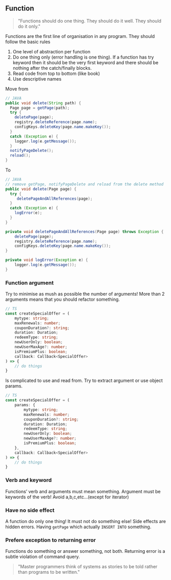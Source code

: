 ## Function
> "Functions should do one thing. They should do it well. They should do it only."

Functions are the first line of organisation in any program. They should follow the basic rules

1. One level of abstraction per function
1. Do one thing only (error handling is one thing). If a function has try keyword then it should be the very first keyword and there should be nothing after the catch/finally blocks.
1. Read code from top to bottom (like book)
1. Use descriptive names

Move from
```java
// JAVA
public void delete(String path) { 
  Page page = getPage(path);
  try {
    deletePage(page);
    registry.deleteReference(page.name); 
    configKeys.deleteKey(page.name.makeKey());
  }
  catch (Exception e) { 
    logger.log(e.getMessage());
  } 
  notifyPageDelete();
  reload();
}
```
To 
```java
// JAVA
// remove getPage, notifyPageDelete and reload from the delete method
public void delete(Page page) { 
  try {
     deletePageAndAllReferences(page);
  }
  catch (Exception e) { 
    logError(e);
  } 
}

private void deletePageAndAllReferences(Page page) throws Exception { 
    deletePage(page);
    registry.deleteReference(page.name); 
    configKeys.deleteKey(page.name.makeKey());
}

private void logError(Exception e) { 
    logger.log(e.getMessage());
}
```

### Function argument
Try to minimise as mush as possible the number of arguments! More than 2 arguments means that you should refactor something.
```ts
// TS
const createSpecialOffer = (
    mytype: string;
    maxRenewals: number;
    couponDuration?: string;
    duration: Duration;
    redeemType: string;
    newUserOnly: boolean;
    newUserMaxAge?: number;
    isPremiumPlus: boolean;
    callback: Callback<SpecialOffer>
) => {
    // do things
}
```
Is complicated to use and read from. Try to extract argument or use object params.
```ts
// TS
const createSpecialOffer = ( 
    params: {
        mytype: string;
        maxRenewals: number;
        couponDuration?: string;
        duration: Duration;
        redeemType: string;
        newUserOnly: boolean;
        newUserMaxAge?: number;
        isPremiumPlus: boolean;
    },
    callback: Callback<SpecialOffer>
) => {
    // do things
}
```

### Verb and keyword
Functions’ verb and arguments must mean something. Argument must be keywords of the verb! Avoid a,b,c,etc…(except for iterator) 

### Have no side effect
A function do only one thing! It must not do something else! Side effects are hidden errors. Having `getPage` which actually `INSERT INTO` something.

### Prefere exception to returning error
Functions do something or answer something, not both. Returning error is a subtle violation of command query.

> "Master programmers think of systems as stories to be told rather than programs to be written."
